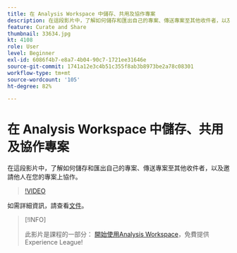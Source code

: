 ```yaml
---
title: 在 Analysis Workspace 中儲存、共用及協作專案
description: 在這段影片中，了解如何儲存和匯出自己的專案、傳送專案至其他收件者，以及邀請他人在您的專案上協作。
feature: Curate and Share
thumbnail: 33634.jpg
kt: 4108
role: User
level: Beginner
exl-id: 6086f4b7-e8a7-4b04-90c7-1721ee31646e
source-git-commit: 1741a12e3c4b51c355f8ab3b8973be2a78c08301
workflow-type: tm+mt
source-wordcount: '105'
ht-degree: 82%

---
```


# 在 Analysis Workspace 中儲存、共用及協作專案

在這段影片中，了解如何儲存和匯出自己的專案、傳送專案至其他收件者，以及邀請他人在您的專案上協作。

>[!VIDEO](https://video.tv.adobe.com/v/30993/?quality=12)

如需詳細資訊，請查看[文件](https://experienceleague.adobe.com/docs/analytics/analyze/analysis-workspace/curate-share/send-schedule-files.html)。

>[!INFO]
>
> 此影片是課程的一部分： [開始使用Analysis Workspace](https://experienceleague.adobe.com/?recommended=Analytics-U-1-2020.1.workspace)，免費提供Experience League!
